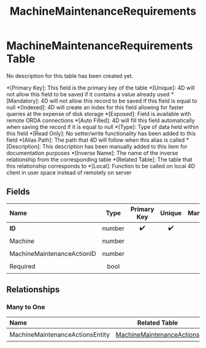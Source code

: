 ﻿---
layout: default
title: MachineMaintenanceRequirements
parent: Tables
---
# MachineMaintenanceRequirements Table
No description for this table has been created yet.

*[Primary Key]: This field is the primary key of the table
*[Unique]: 4D will not allow this field to be saved if it contains a value already used
*[Mandatory]: 4D will not allow this record to be saved if this field is equal to null
*[Indexed]: 4D will create an index for this field allowing for faster queries at the expense of disk storage
*[Exposed]: Field is available with remote ORDA connections
*[Auto Filled]: 4D will fill this field automatically when saving the record if it is equal to null
*[Type]: Type of data held within this field
*[Read Only]: No setter/write functionality has been added to this field
*[Alias Path]: The path that 4D will follow when this alias is called
*[Description]: This description has been manually added to this item for documentation purposes
*[Inverse Name]: The name of the inverse relationship from the corresponding table
*[Related Table]: The table that this relationship corresponds to
*[Local]: Function to be called on local 4D client in user space instead of remotely on server
## Fields

|Name|Type|Primary Key|Unique|Mandatory|Indexed|Exposed|Auto Filled|Description|
|:---|:---:|:---:|:---:|:---:|:---:|:---:|:---:|:---:|
|**ID**|number|✔️|✔️|✔️|✔️|✔️|✔️||
|Machine|number|||||✔️|||
|MachineMaintenanceActionID|number|||||✔️|||
|Required|bool|||||✔️|||

## Relationships
### Many to One

|Name|Related Table|Inverse Name|Exposed|Description|
|:---|:---:|:---:|:---:|:---:|
|MachineMaintenanceActionsEntity|[MachineMaintenanceActions](MachineMaintenanceActions.md)|MachineMaintenanceRequirementsSelection|✔️||